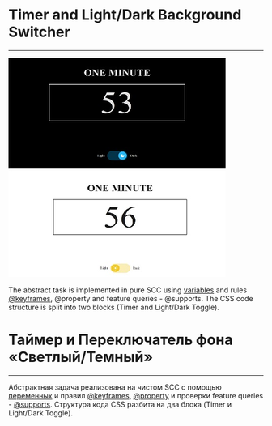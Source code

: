 # Timer and Light/Dark Background Switcher
___
![screen](screen.jpg)

The abstract task is implemented in pure SCC using [variables](https://developer.mozilla.org/en-US/docs/Web/CSS/Using_CSS_custom_properties) and rules [@keyframes](https://developer.mozilla.org/en-US/docs/Web/CSS/@keyframes), @property and feature queries - @supports. The CSS code structure is split into two blocks (Timer and Light/Dark Toggle).

# Таймер и Переключатель фона «Светлый/Темный»
___
Абстрактная задача реализована на чистом SCC с помощью [переменных](https://developer.mozilla.org/ru/docs/Web/CSS/Using_CSS_custom_properties) и правил [@keyframes](https://developer.mozilla.org/en-US/docs/Web/CSS/@keyframes), [@property](https://developer.mozilla.org/en-US/docs/Web/CSS/@property) и проверки feature queries - [@supports](https://developer.mozilla.org/en-US/docs/Web/CSS/@supports). Структура кода CSS разбита на два блока (Timer и Light/Dark Toggle).

